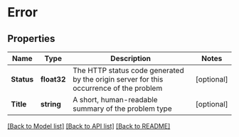 # Error

## Properties

Name | Type | Description | Notes
------------ | ------------- | ------------- | -------------
**Status** | **float32** | The HTTP status code generated by the origin server for this occurrence of the problem | [optional] 
**Title** | **string** | A short, human-readable summary of the problem type | [optional] 

[[Back to Model list]](../README.md#documentation-for-models) [[Back to API list]](../README.md#documentation-for-api-endpoints) [[Back to README]](../README.md)


